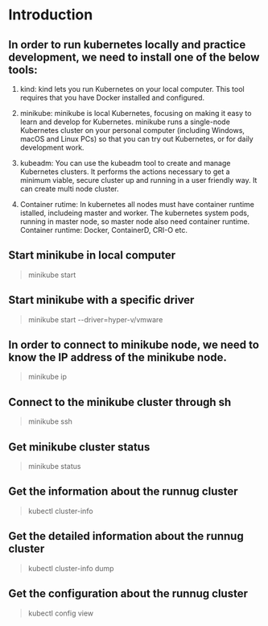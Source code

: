 # Introduction


## In order to run kubernetes locally and practice development, we need to install one of the below tools:

1. kind: kind lets you run Kubernetes on your local computer. This tool requires that you have Docker installed and configured.

2. minikube: minikube is local Kubernetes, focusing on making it easy to learn and develop for Kubernetes. minikube runs a single-node Kubernetes cluster on your personal computer (including Windows, macOS and Linux PCs) so that you can try out Kubernetes, or for daily development work.

3. kubeadm: You can use the kubeadm tool to create and manage Kubernetes clusters. It performs the actions necessary to get a minimum viable, secure cluster up and running in a user friendly way. It can create multi node cluster.

4. Container rutime: In kubernetes all nodes must have container runtime istalled, includeing master and worker. The kubernetes system pods, running in master node, so master node also need container runtime. Container runtime: Docker, ContainerD, CRI-O etc.

## Start minikube in local computer
> minikube start

## Start minikube with a specific driver
> minikube start --driver=hyper-v/vmware

## In order to connect to minikube node, we need to know the IP address of the minikube node. 
> minikube ip

## Connect to the minikube cluster through sh
> minikube ssh

## Get minikube cluster status
>minikube status

## Get the information about the runnug cluster
> kubectl cluster-info

## Get the detailed information about the runnug cluster
> kubectl cluster-info dump

## Get the configuration about the runnug cluster
>kubectl config view
